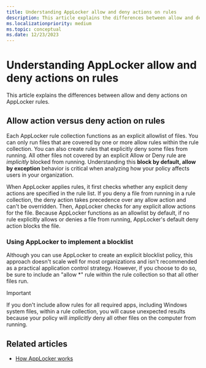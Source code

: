 ```yaml
---
title: Understanding AppLocker allow and deny actions on rules
description: This article explains the differences between allow and deny actions on AppLocker rules.
ms.localizationpriority: medium
ms.topic: conceptual
ms.date: 12/23/2023
---
```


# Understanding AppLocker allow and deny actions on rules

This article explains the differences between allow and deny actions on AppLocker rules.

## Allow action versus deny action on rules

Each AppLocker rule collection functions as an explicit allowlist of files. You can only run files that are covered by one or more allow rules within the rule collection. You can also create rules that explicitly deny some files from running. All other files not covered by an explicit Allow or Deny rule are *implicitly* blocked from running. Understanding this **block by default, allow by exception** behavior is critical when analyzing how your policy affects users in your organization.

When AppLocker applies rules, it first checks whether any explicit deny actions are specified in the rule list. If you deny a file from running in a rule collection, the deny action takes precedence over any allow action and can't be overridden. Then, AppLocker checks for any explicit allow actions for the file. Because AppLocker functions as an allowlist by default, if no rule explicitly allows or denies a file from running, AppLocker's default deny action blocks the file.

### Using AppLocker to implement a blocklist

Although you can use AppLocker to create an explicit blocklist policy, this approach doesn't scale well for most organizations and isn't recommended as a practical application control strategy. However, if you choose to do so, be sure to include an "allow \*" rule within the rule collection so that all other files run.

> [!IMPORTANT]
> If you don't include allow rules for all required apps, including Windows system files, within a rule collection, you will cause unexpected results because your policy will *implicitly* deny all other files on the computer from running.

## Related articles

- [How AppLocker works](how-applocker-works-techref.md)
